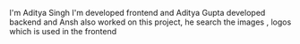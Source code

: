 I'm Aditya Singh
I'm developed frontend and Aditya Gupta developed backend and Ansh also worked on this project, he search the images , logos which is used in the frontend  